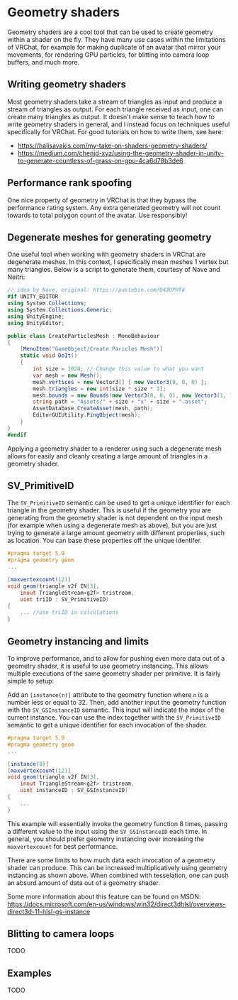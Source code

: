 # Geometry shaders

Geometry shaders are a cool tool that can be used to create geometry within a shader on the fly. They have many use cases within the limitations of VRChat, for example for making duplicate of an avatar that mirror your movements, for rendering GPU particles, for blitting into camera loop buffers, and much more.

## Writing geometry shaders
Most geometry shaders take a stream of triangles as input and produce a stream of triangles as output. For each triangle received as input, one can create many triangles as output. It doesn't make sense to teach how to write geometry shaders in general, and I instead focus on techniques useful specifically for VRChat. For good tutorials on how to write them, see here:
- https://halisavakis.com/my-take-on-shaders-geometry-shaders/
- https://medium.com/chenjd-xyz/using-the-geometry-shader-in-unity-to-generate-countless-of-grass-on-gpu-4ca6d78b3de6

## Performance rank spoofing
One nice property of geometry in VRChat is that they bypass the performance rating system. Any extra generated geometry will not count towards to total polygon count of the avatar. Use responsibly!

## Degenerate meshes for generating geometry
One useful tool when working with geometry shaders in VRChat are degenerate meshes. In this context, I specifically mean meshes 1 vertex but many triangles. Below is a script to generate them, courtesy of Nave and Neitri:
```csharp
// idea by Nave, original: https://pastebin.com/Q43UPHf4
#if UNITY_EDITOR
using System.Collections;
using System.Collections.Generic;
using UnityEngine;
using UnityEditor;

public class CreateParticlesMesh : MonoBehaviour
{
	[MenuItem("GameObject/Create Paricles Mesh")]
	static void DoIt()
	{
		int size = 1024; // Change this value to what you want
		var mesh = new Mesh();
		mesh.vertices = new Vector3[] { new Vector3(0, 0, 0) };
		mesh.triangles = new int[size * size * 3];
		mesh.bounds = new Bounds(new Vector3(0, 0, 0), new Vector3(1, 1, 1));
		string path = "Assets/" + size + "x" + size + ".asset";
		AssetDatabase.CreateAsset(mesh, path);
		EditorGUIUtility.PingObject(mesh);
	}
}
#endif
```

Applying a geometry shader to a renderer using such a degenerate mesh allows for easily and cleanly creating a large amount of triangles in a geometry shader.

## SV_PrimitiveID
The `SV_PrimitiveID` semantic can be used to get a unique identifier for each triangle in the geometry shader. This is useful if the geometry you are generating from the geometry shader is not dependent on the input mesh (for example when using a degenerate mesh as above), but you are just trying to generate a large amount geometry with different properties, such as location. You can base these properties off the unique identifer.

```glsl
#pragma target 5.0
#pragma geometry geom
...

[maxvertexcount(12)]
void geom(triangle v2f IN[3],
    inout TriangleStream<g2f> tristream,
    uint triID : SV_PrimitiveID)
{
    ... //use triID in calculations
}
```

## Geometry instancing and limits
To improve performance, and to allow for pushing even more data out of a geometry shader, it is useful to use geometry instancing. This allows multiple executions of the same geometry shader per primitive. It is fairly simple to setup:

Add an `[instance(n)]` attribute to the geometry function where `n` is a number less or equal to 32. Then, add another input the geometry function with the `SV_GSInstanceID` semantic. This input will indicate the index of the current instance. You can use the index together with the `SV_PrimitiveID` semantic to get a unique identifier for each invocation of the shader.

```glsl
#pragma target 5.0
#pragma geometry geom
...

[instance(8)]
[maxvertexcount(12)]
void geom(triangle v2f IN[3],
    inout TriangleStream<g2f> tristream,
    uint instanceID : SV_GSInstanceID)
{
    ...
}
```
This example will essentially invoke the geometry function 8 times, passing a different value to the input using the `SV_GSInstanceID` each time. In general, you should prefer geometry instancing over increasing the `maxvertexcount` for best performance.

There are some limits to how much data each invocation of a geometry shader can produce. This can be increased multiplicatively using geometry instancing as shown above. When combined with tesselation, one can push an absurd amount of data out of a geometry shader.

Some more information about this feature can be found on MSDN: https://docs.microsoft.com/en-us/windows/win32/direct3dhlsl/overviews-direct3d-11-hlsl-gs-instance

## Blitting to camera loops
TODO

## Examples
TODO
